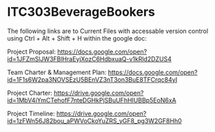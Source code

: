 # ITC303BeverageBookers

The following links are to Current Files with accessable version control using Ctrl + Alt + Shift + H within the google doc:

Project Proposal: https://docs.google.com/open?id=1JFZmSlJW3FBlHraEyjXozC6HdbxuaQ-v1kRld2DZUS4

Team Charter & Management Plan: https://docs.google.com/open?id=1F1s6W2pa3NOVSEzU5BEnVZ3nT3on3BuE8TFCrqc84yI

Project Charter: https://drive.google.com/open?id=1MbV4iYmCTehofF7nteDGHkPjSBuUFhHIUBBp5EoN6xA

Project Timeline: https://drive.google.com/open?id=1zFWn56J82bou_aPWVoCkoYuZRS_yGF8_pg3W2GF8Hh0
